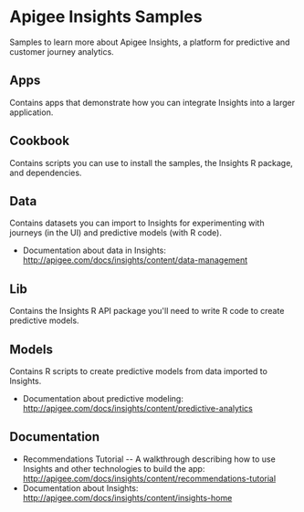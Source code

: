 # Apigee Insights Samples

Samples to learn more about Apigee Insights, a platform for predictive and customer journey analytics.

## Apps

Contains apps that demonstrate how you can integrate Insights into a larger application.

## Cookbook

Contains scripts you can use to install the samples, the Insights R package, and dependencies. 

## Data

Contains datasets you can import to Insights for experimenting with journeys (in the UI) and predictive models (with R code).

- Documentation about data in Insights: http://apigee.com/docs/insights/content/data-management

## Lib

Contains the Insights R API package you'll need to write R code to create predictive models.

## Models

Contains R scripts to create predictive models from data imported to Insights.

- Documentation about predictive modeling: http://apigee.com/docs/insights/content/predictive-analytics

## Documentation

- Recommendations Tutorial -- A walkthrough describing how to use Insights and other technologies to build the app: http://apigee.com/docs/insights/content/recommendations-tutorial
- Documentation about Insights: http://apigee.com/docs/insights/content/insights-home

